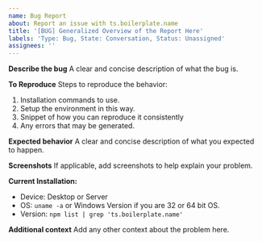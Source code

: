 ```yaml
---
name: Bug Report
about: Report an issue with ts.boilerplate.name
title: '[BUG] Generalized Overview of the Report Here'
labels: 'Type: Bug, State: Conversation, Status: Unassigned'
assignees: ''
---
```


**Describe the bug**
A clear and concise description of what the bug is.

**To Reproduce**
Steps to reproduce the behavior:
1. Installation commands to use.
2. Setup the environment in this way.
3. Snippet of how you can reproduce it consistently
4. Any errors that may be generated.

**Expected behavior**
A clear and concise description of what you expected to happen.

**Screenshots**
If applicable, add screenshots to help explain your problem.

**Current Installation:**
 - Device: Desktop or Server
 - OS: `uname -a` or Windows Version if you are 32 or 64 bit OS.
 - Version: `npm list | grep 'ts.boilerplate.name'`

**Additional context**
Add any other context about the problem here.
